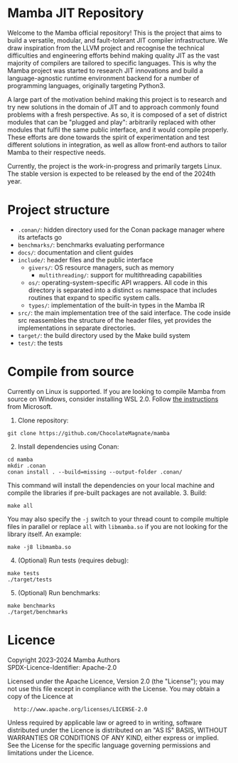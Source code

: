 # Mamba JIT Repository
Welcome to the Mamba official repository! This is the project that aims to build a versatile,
modular, and fault-tolerant JIT compiler infrastructure. We draw inspiration from the LLVM 
project and recognise the technical difficulties and engineering efforts behind making quality
JIT as the vast majority of compilers are tailored to specific languages. This is why the Mamba
project was started to research JIT innovations and build a language-agnostic runtime environment 
backend for a number of programming languages, originally targeting Python3. 

A large part of the motivation behind making this project is to research and try new solutions in 
the domain of JIT and to approach commonly found problems with a fresh perspective. As so, it is 
composed of a set of district modules that can be "plugged and play": arbitrarily replaced with 
other modules that fulfil the same public interface, and it would compile properly. These efforts
are done towards the spirit of experimentation and test different solutions in integration, as well
as allow front-end authors to tailor Mamba to their respective needs. 

Currently, the project is the work-in-progress and primarily targets Linux. The stable version is 
expected to be released by the end of the 2024th year. 

# Project structure
* `.conan/`: hidden directory used for the Conan package manager where its artefacts go
* `benchmarks/`: benchmarks evaluating performance
* `docs/`: documentation and client guides
* `include/`: header files and the public interface
  * `givers/`: OS resource managers, such as memory
    * `multithreading/`: support for multithreading capabilities
  * `os/`: operating-system-specific API wrappers. All code in this directory is separated into a
  distinct `os` namespace that includes routines that expand to specific system calls.
  * `types/`: implementation of the built-in types in the Mamba IR
* `src/`: the main implementation tree of the said interface. The code inside src reassembles the 
   structure of the header files, yet provides the implementations in separate directories.
* `target/`: the build directory used by the Make build system
* `test/`: the tests

# Compile from source
Currently on Linux is supported. If you are looking to compile Mamba from source on Windows,
consider installing WSL 2.0. Follow [the instructions](https://learn.microsoft.com/en-us/windows/wsl/install-manual)
from Microsoft. 

1. Clone repository:
```commandline
git clone https://github.com/ChocolateMagnate/mamba
```
2. Install dependencies using Conan:
```commandline
cd mamba
mkdir .conan
conan install . --build=missing --output-folder .conan/    
```
This command will install the dependencies on your local machine 
and compile the libraries if pre-built packages are not available.
3. Build:
```commandline
make all
```
You may also specify the `-j` switch to your thread count to compile 
multiple files in parallel or replace `all` with `libmamba.so` if you 
are not looking for the library itself. An example:
```commandline
make -j8 libmamba.so
```
4. (Optional) Run tests (requires debug):
```commandline
make tests
./target/tests
```
5. (Optional) Run benchmarks:
```commandline
make benchmarks
./target/benchmarks
```

# Licence
Copyright 2023-2024 Mamba Authors   
SPDX-Licence-Identifier: Apache-2.0

Licensed under the Apache Licence, Version 2.0 (the "License");
you may not use this file except in compliance with the License.
You may obtain a copy of the Licence at

      http://www.apache.org/licenses/LICENSE-2.0

Unless required by applicable law or agreed to in writing, software 
distributed under the Licence is distributed on an "AS IS" BASIS,
WITHOUT WARRANTIES OR CONDITIONS OF ANY KIND, either express or implied.
See the License for the specific language governing permissions and
limitations under the Licence.